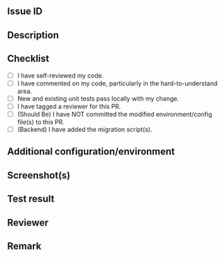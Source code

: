 ## Issue ID
<!--Jira card ID-->

## Description
<!--What does this PR do? What is being changed, added, or removed? Does it introduce any breaking changes?-->

## Checklist
<!--Put the 'X' inside the [] to check. Most of the time, everything should be checked.-->
- [ ] I have self-reviewed my code.
- [ ] I have commented on my code, particularly in the hard-to-understand area.
- [ ] New and existing unit tests pass locally with my change.
- [ ] I have tagged a reviewer for this PR.
- [ ] (Should Be) I have NOT committed the modified environment/config file(s) to this PR.
- [ ] (Backend) I have added the migration script(s).

## Additional configuration/environment

## Screenshot(s)
<!--Add your screenshot(s) here, caption for the image is recommended.-->

## Test result
<!--Add your test screenshot(s) here-->

## Reviewer
<!--Person who needs to review your PR (Until we paid.)-->

## Remark
<!--Further information about this PR-->
